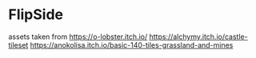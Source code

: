 # FlipSide
assets taken from 
https://o-lobster.itch.io/
https://alchymy.itch.io/castle-tileset
https://anokolisa.itch.io/basic-140-tiles-grassland-and-mines

